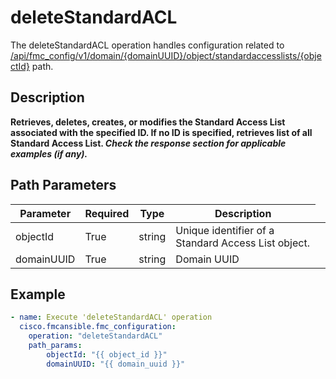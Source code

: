 # deleteStandardACL

The deleteStandardACL operation handles configuration related to [/api/fmc_config/v1/domain/{domainUUID}/object/standardaccesslists/{objectId}](/paths//api/fmc_config/v1/domain/{domain_uuid}/object/standardaccesslists/{object_id}.md) path.&nbsp;
## Description
**Retrieves, deletes, creates, or modifies the Standard Access List associated with the specified ID. If no ID is specified, retrieves list of all Standard Access List. _Check the response section for applicable examples (if any)._**

## Path Parameters
| Parameter | Required | Type | Description |
| --------- | -------- | ---- | ----------- |
| objectId | True | string <td colspan=3> Unique identifier of a Standard Access List object. |
| domainUUID | True | string <td colspan=3> Domain UUID |

## Example
```yaml
- name: Execute 'deleteStandardACL' operation
  cisco.fmcansible.fmc_configuration:
    operation: "deleteStandardACL"
    path_params:
        objectId: "{{ object_id }}"
        domainUUID: "{{ domain_uuid }}"

```